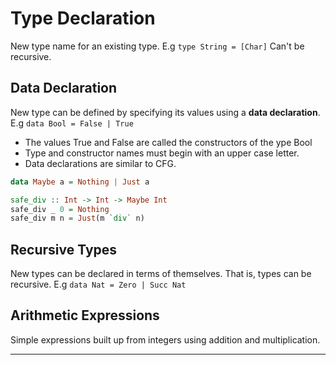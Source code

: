 # Type Declaration

New type name for an existing type. E.g `type String = [Char]`
Can't be recursive.

## Data Declaration

New type can be defined by specifying its values using a **data declaration**. E.g `data Bool = False | True`

- The values True and False are called the constructors of the ype Bool
- Type and constructor names must begin with an upper case letter.
- Data declarations are similar to CFG.

```haskell
data Maybe a = Nothing | Just a

safe_div :: Int -> Int -> Maybe Int
safe_div _ 0 = Nothing
safe_div m n = Just(m `div` n)
```

## Recursive Types

New types can be declared in terms of themselves. That is, types can be recursive. E.g `data Nat = Zero | Succ Nat`

## Arithmetic Expressions

Simple expressions built up from integers using addition and multiplication.

---
